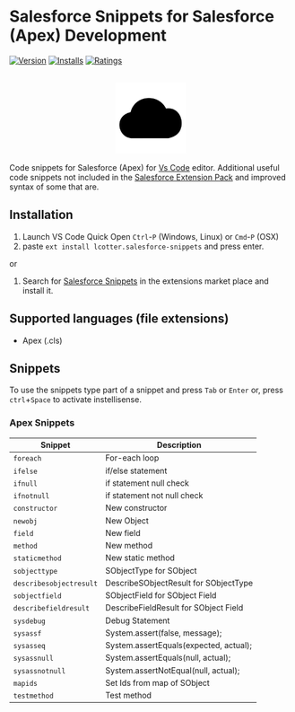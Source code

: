 # Salesforce Snippets for Salesforce (Apex) Development

[![Version](https://vsmarketplacebadge.apphb.com/version-short/lcotter.salesforce-snippets.svg)](https://marketplace.visualstudio.com/items?itemName=lcotter.salesforce-snippets)
[![Installs](https://vsmarketplacebadge.apphb.com/installs/lcotter.salesforce-snippets.svg)](https://marketplace.visualstudio.com/items?itemName=lcotter.salesforce-snippets)
[![Ratings](https://vsmarketplacebadge.apphb.com/rating-short/lcotter.salesforce-snippets.svg)](https://marketplace.visualstudio.com/items?itemName=lcotter.salesforce-snippets)

<p align="center">
  <br />
  <img src="https://raw.githubusercontent.com/lukecotter/vscode-salesforce/master/images/icon.png" alt="Salesforce Snippets Logo" width=25%"/>
</p>

Code snippets for Salesforce (Apex) for [Vs Code](https://code.visualstudio.com/) editor. Additional useful code snippets not included in the [Salesforce Extension Pack](https://marketplace.visualstudio.com/items?itemName=salesforce.salesforcedx-vscode) and improved syntax of some that are.

## Installation

1. Launch VS Code Quick Open `Ctrl`-`P` (Windows, Linux) or `Cmd`-`P` (OSX)
1. paste `ext install lcotter.salesforce-snippets` and press enter.

or

1. Search for [Salesforce Snippets](https://marketplace.visualstudio.com/items?itemName=lcotter.salesforce-snippets) in the extensions market place and install it.

## Supported languages (file extensions)

- Apex (.cls)

## Snippets

To use the snippets type part of a snippet and press `Tab` or `Enter` or, press `ctrl`+`Space` to activate instellisense.

### Apex Snippets

| Snippet                 | Description                            |
| ----------------------- | -------------------------------------- |
| `foreach`               | For-each loop                          |
| `ifelse`                | if/else statement                      |
| `ifnull`                | if statement null check                |
| `ifnotnull`             | if statement not null check            |
| `constructor`           | New constructor                        |
| `newobj`                | New Object                             |
| `field`                 | New field                              |
| `method`                | New method                             |
| `staticmethod`          | New static method                      |
| `sobjecttype`           | SObjectType for SObject                |
| `describesobjectresult` | DescribeSObjectResult for SObjectType  |
| `sobjectfield`          | SObjectField for SObject Field         |
| `describefieldresult`   | DescribeFieldResult for SObject Field  |
| `sysdebug`              | Debug Statement                        |
| `sysassf`               | System.assert(false, message);         |
| `sysasseq`              | System.assertEquals(expected, actual); |
| `sysassnull`            | System.assertEquals(null, actual);     |
| `sysassnotnull`         | System.assertNotEqual(null, actual);   |
| `mapids`                | Set Ids from map of SObject            |
| `testmethod`            | Test method                            |
